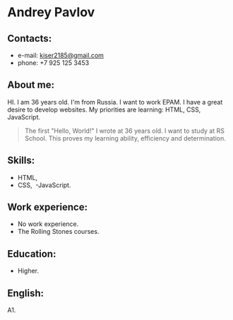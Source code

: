# Andrey Pavlov

## Contacts:

- e-mail: kiser2185@gmail.com
- phone:     +7 925 125 3453

## About me:
HI. I am 36 years old. I'm from Russia. I want to work EPAM. 
I have a great desire to develop websites.
My priorities are learning: HTML, CSS, JavaScript.

> The first "Hello, World!" I wrote at 36 years old. I want to study at RS School. This proves my learning ability, efficiency and determination.

## Skills:

- HTML, 
- CSS, 
-JavaScript.

## Work experience:

- No work experience. 
- The Rolling Stones courses.

## Education: 

- Higher. 

## English: 

A1.